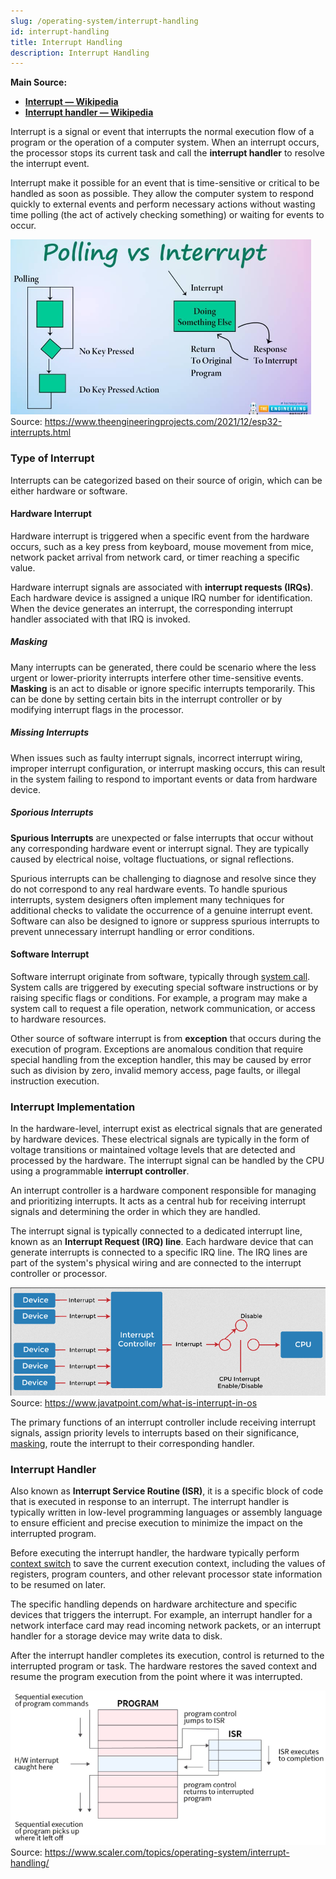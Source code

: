 ```yaml
---
slug: /operating-system/interrupt-handling
id: interrupt-handling
title: Interrupt Handling
description: Interrupt Handling
---
```


**Main Source:**

- **[Interrupt — Wikipedia](https://en.wikipedia.org/wiki/Interrupt)**
- **[Interrupt handler — Wikipedia](https://en.wikipedia.org/wiki/Interrupt_handler)**

Interrupt is a signal or event that interrupts the normal execution flow of a program or the operation of a computer system. When an interrupt occurs, the processor stops its current task and call the **interrupt handler** to resolve the interrupt event.

Interrupt make it possible for an event that is time-sensitive or critical to be handled as soon as possible. They allow the computer system to respond quickly to external events and perform necessary actions without wasting time polling (the act of actively checking something) or waiting for events to occur.

![Polling vs interrupt](./polling-vs-interrupt.png)  
Source: https://www.theengineeringprojects.com/2021/12/esp32-interrupts.html

### Type of Interrupt

Interrupts can be categorized based on their source of origin, which can be either hardware or software.

#### Hardware Interrupt

Hardware interrupt is triggered when a specific event from the hardware occurs, such as a key press from keyboard, mouse movement from mice, network packet arrival from network card, or timer reaching a specific value.

Hardware interrupt signals are associated with **interrupt requests (IRQs)**. Each hardware device is assigned a unique IRQ number for identification. When the device generates an interrupt, the corresponding interrupt handler associated with that IRQ is invoked.

##### Masking

Many interrupts can be generated, there could be scenario where the less urgent or lower-priority interrupts interfere other time-sensitive events. **Masking** is an act to disable or ignore specific interrupts temporarily. This can be done by setting certain bits in the interrupt controller or by modifying interrupt flags in the processor.

##### Missing Interrupts

When issues such as faulty interrupt signals, incorrect interrupt wiring, improper interrupt configuration, or interrupt masking occurs, this can result in the system failing to respond to important events or data from hardware device.

##### Sporious Interrupts

**Spurious Interrupts** are unexpected or false interrupts that occur without any corresponding hardware event or interrupt signal. They are typically caused by electrical noise, voltage fluctuations, or signal reflections.

Spurious interrupts can be challenging to diagnose and resolve since they do not correspond to any real hardware events. To handle spurious interrupts, system designers often implement many techniques for additional checks to validate the occurrence of a genuine interrupt event. Software can also be designed to ignore or suppress spurious interrupts to prevent unnecessary interrupt handling or error conditions.

#### Software Interrupt

Software interrupt originate from software, typically through [system call](/operating-system/system-call). System calls are triggered by executing special software instructions or by raising specific flags or conditions. For example, a program may make a system call to request a file operation, network communication, or access to hardware resources.

Other source of software interrupt is from **exception** that occurs during the execution of program. Exceptions are anomalous condition that require special handling from the exception handler, this may be caused by error such as division by zero, invalid memory access, page faults, or illegal instruction execution.

### Interrupt Implementation

In the hardware-level, interrupt exist as electrical signals that are generated by hardware devices. These electrical signals are typically in the form of voltage transitions or maintained voltage levels that are detected and processed by the hardware. The interrupt signal can be handled by the CPU using a programmable **interrupt controller**.

An interrupt controller is a hardware component responsible for managing and prioritizing interrupts. It acts as a central hub for receiving interrupt signals and determining the order in which they are handled.

The interrupt signal is typically connected to a dedicated interrupt line, known as an **Interrupt Request (IRQ) line**. Each hardware device that can generate interrupts is connected to a specific IRQ line. The IRQ lines are part of the system's physical wiring and are connected to the interrupt controller or processor.

![Interrupt controller](./interrupt-controller.png)  
Source: https://www.javatpoint.com/what-is-interrupt-in-os

The primary functions of an interrupt controller include receiving interrupt signals, assign priority levels to interrupts based on their significance, [masking](#masking), route the interrupt to their corresponding handler.

### Interrupt Handler

Also known as **Interrupt Service Routine (ISR)**, it is a specific block of code that is executed in response to an interrupt. The interrupt handler is typically written in low-level programming languages or assembly language to ensure efficient and precise execution to minimize the impact on the interrupted program.

Before executing the interrupt handler, the hardware typically perform [context switch](/operating-system/process-management#context-switch) to save the current execution context, including the values of registers, program counters, and other relevant processor state information to be resumed on later.

The specific handling depends on hardware architecture and specific devices that triggers the interrupt. For example, an interrupt handler for a network interface card may read incoming network packets, or an interrupt handler for a storage device may write data to disk.

After the interrupt handler completes its execution, control is returned to the interrupted program or task. The hardware restores the saved context and resume the program execution from the point where it was interrupted.

![Interrupt handling](./interrupt-handling.png)  
Source: https://www.scaler.com/topics/operating-system/interrupt-handling/
